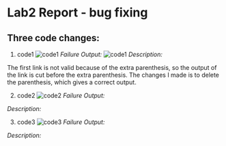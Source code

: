 # Lab2 Report - bug fixing

## Three code changes:
1. code1
![code1](https://user-images.githubusercontent.com/97651152/151647934-71a3b073-61b7-4d6f-8641-dcf10ab00de3.png)
*Failure Output:*
![code1](https://user-images.githubusercontent.com/97651152/151647822-413ddf78-d51e-434e-a277-17aaf281124f.png)
*Description:*

The first link is not valid because of the extra parenthesis, so the output of the link is cut before the extra parenthesis. The changes I made is to delete the parenthesis, which gives a correct output.

2. code2
![code2](https://user-images.githubusercontent.com/97651152/151650232-53f937e6-31e6-4d10-97e1-7392eb353312.png)
*Failure Output:*


*Description:*


3. code3
![code3](https://user-images.githubusercontent.com/97651152/151647702-e584cf20-ceb8-4edd-828d-53c7a88d779e.png)
*Failure Output:*

*Description:*
